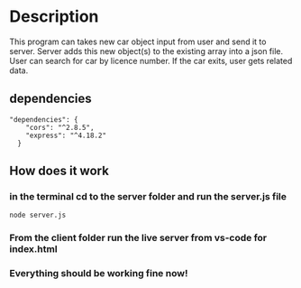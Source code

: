 # Description

This program can takes new car object input from user and send it to server. Server adds this new object(s) to the existing array into a json file. User can search for car by licence number. If the car exits, user gets related data.

## dependencies

```
"dependencies": {
    "cors": "^2.8.5",
    "express": "^4.18.2"
  }
```

## How does it work

### in the terminal cd to the server folder and run the server.js file

```
node server.js
```

### From the client folder run the live server from vs-code for index.html

### Everything should be working fine now!
